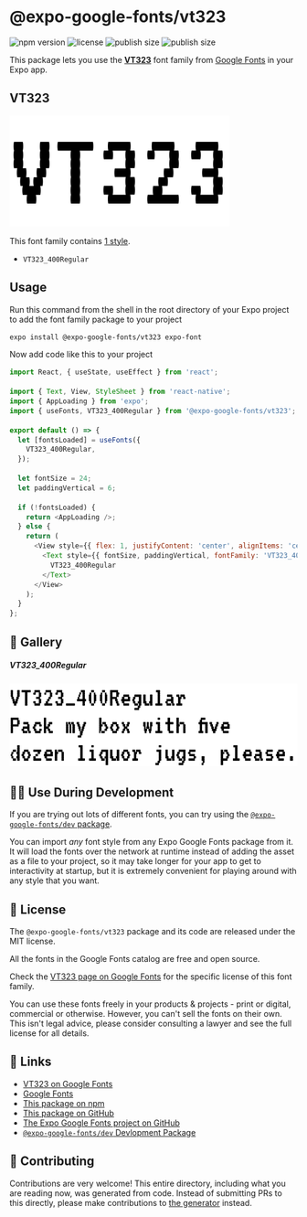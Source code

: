 # @expo-google-fonts/vt323

![npm version](https://flat.badgen.net/npm/v/@expo-google-fonts/vt323)
![license](https://flat.badgen.net/github/license/expo/google-fonts)
![publish size](https://flat.badgen.net/packagephobia/install/@expo-google-fonts/vt323)
![publish size](https://flat.badgen.net/packagephobia/publish/@expo-google-fonts/vt323)

This package lets you use the [**VT323**](https://fonts.google.com/specimen/VT323) font family from [Google Fonts](https://fonts.google.com/) in your Expo app.

## VT323

![VT323](./font-family.png)

This font family contains [1 style](#-gallery).

- `VT323_400Regular`

## Usage

Run this command from the shell in the root directory of your Expo project to add the font family package to your project
```sh
expo install @expo-google-fonts/vt323 expo-font
```

Now add code like this to your project
```js
import React, { useState, useEffect } from 'react';

import { Text, View, StyleSheet } from 'react-native';
import { AppLoading } from 'expo';
import { useFonts, VT323_400Regular } from '@expo-google-fonts/vt323';

export default () => {
  let [fontsLoaded] = useFonts({
    VT323_400Regular,
  });

  let fontSize = 24;
  let paddingVertical = 6;

  if (!fontsLoaded) {
    return <AppLoading />;
  } else {
    return (
      <View style={{ flex: 1, justifyContent: 'center', alignItems: 'center' }}>
        <Text style={{ fontSize, paddingVertical, fontFamily: 'VT323_400Regular' }}>
          VT323_400Regular
        </Text>
      </View>
    );
  }
};

```

## 🔡 Gallery

##### VT323_400Regular
![VT323_400Regular](./VT323_400Regular.ttf.png)


## 👩‍💻 Use During Development

If you are trying out lots of different fonts, you can try using the [`@expo-google-fonts/dev` package](https://github.com/expo/google-fonts/tree/master/font-packages/dev#readme).

You can import *any* font style from any Expo Google Fonts package from it. It will load the fonts
over the network at runtime instead of adding the asset as a file to your project, so it may take longer
for your app to get to interactivity at startup, but it is extremely convenient
for playing around with any style that you want.

## 📖 License

The `@expo-google-fonts/vt323` package and its code are released under the MIT license.

All the fonts in the Google Fonts catalog are free and open source.

Check the [VT323 page on Google Fonts](https://fonts.google.com/specimen/VT323) for the specific license of this font family.

You can use these fonts freely in your products & projects - print or digital, commercial or otherwise. However, you can't sell the fonts on their own. This isn't legal advice, please consider consulting a lawyer and see the full license for all details.

## 🔗 Links

- [VT323 on Google Fonts](https://fonts.google.com/specimen/VT323)
- [Google Fonts](https://fonts.google.com/)
- [This package on npm](https://www.npmjs.com/package/@expo-google-fonts/vt323)
- [This package on GitHub](https://github.com/expo/google-fonts/tree/master/font-packages/vt323)
- [The Expo Google Fonts project on GitHub](https://github.com/expo/google-fonts)
- [`@expo-google-fonts/dev` Devlopment Package](https://github.com/expo/google-fonts/tree/master/font-packages/dev)

## 🤝 Contributing

Contributions are very welcome! This entire directory, including what you are reading now, was generated from code. Instead of submitting PRs to this directly, please make contributions to [the generator](https://github.com/expo/google-fonts/tree/master/packages/generator) instead.
